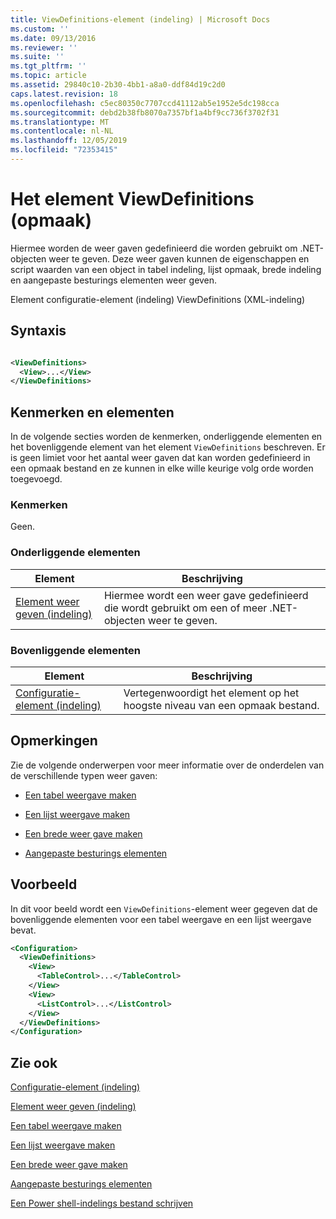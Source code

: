 ```yaml
---
title: ViewDefinitions-element (indeling) | Microsoft Docs
ms.custom: ''
ms.date: 09/13/2016
ms.reviewer: ''
ms.suite: ''
ms.tgt_pltfrm: ''
ms.topic: article
ms.assetid: 29840c10-2b30-4bb1-a8a0-ddf84d19c2d0
caps.latest.revision: 18
ms.openlocfilehash: c5ec80350c7707ccd41112ab5e1952e5dc198cca
ms.sourcegitcommit: debd2b38fb8070a7357bf1a4bf9cc736f3702f31
ms.translationtype: MT
ms.contentlocale: nl-NL
ms.lasthandoff: 12/05/2019
ms.locfileid: "72353415"
---
```

# <a name="viewdefinitions-element-format"></a>Het element ViewDefinitions (opmaak)

Hiermee worden de weer gaven gedefinieerd die worden gebruikt om .NET-objecten weer te geven. Deze weer gaven kunnen de eigenschappen en script waarden van een object in tabel indeling, lijst opmaak, brede indeling en aangepaste besturings elementen weer geven.

Element configuratie-element (indeling) ViewDefinitions (XML-indeling)

## <a name="syntax"></a>Syntaxis

```xml

<ViewDefinitions>
  <View>...</View>
</ViewDefinitions>
```

## <a name="attributes-and-elements"></a>Kenmerken en elementen

In de volgende secties worden de kenmerken, onderliggende elementen en het bovenliggende element van het element `ViewDefinitions` beschreven. Er is geen limiet voor het aantal weer gaven dat kan worden gedefinieerd in een opmaak bestand en ze kunnen in elke wille keurige volg orde worden toegevoegd.

### <a name="attributes"></a>Kenmerken

Geen.

### <a name="child-elements"></a>Onderliggende elementen

|Element|Beschrijving|
|-------------|-----------------|
|[Element weer geven (indeling)](./view-element-format.md)|Hiermee wordt een weer gave gedefinieerd die wordt gebruikt om een of meer .NET-objecten weer te geven.|

### <a name="parent-elements"></a>Bovenliggende elementen

|Element|Beschrijving|
|-------------|-----------------|
|[Configuratie-element (indeling)](./configuration-element-format.md)|Vertegenwoordigt het element op het hoogste niveau van een opmaak bestand.|

## <a name="remarks"></a>Opmerkingen

Zie de volgende onderwerpen voor meer informatie over de onderdelen van de verschillende typen weer gaven:

- [Een tabel weergave maken](./creating-a-table-view.md)

- [Een lijst weergave maken](./creating-a-list-view.md)

- [Een brede weer gave maken](./creating-a-wide-view.md)

- [Aangepaste besturings elementen](./creating-custom-controls.md)

## <a name="example"></a>Voorbeeld

In dit voor beeld wordt een `ViewDefinitions`-element weer gegeven dat de bovenliggende elementen voor een tabel weergave en een lijst weergave bevat.

```xml
<Configuration>
  <ViewDefinitions>
    <View>
      <TableControl>...</TableControl>
    </View>
    <View>
      <ListControl>...</ListControl>
    </View>
  </ViewDefinitions>
</Configuration>
```

## <a name="see-also"></a>Zie ook

[Configuratie-element (indeling)](./configuration-element-format.md)

[Element weer geven (indeling)](./view-element-format.md)

[Een tabel weergave maken](./creating-a-table-view.md)

[Een lijst weergave maken](./creating-a-list-view.md)

[Een brede weer gave maken](./creating-a-wide-view.md)

[Aangepaste besturings elementen](./creating-custom-controls.md)

[Een Power shell-indelings bestand schrijven](./writing-a-powershell-formatting-file.md)
